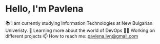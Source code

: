 # Hello, I'm Pavlena 

📚 I am currently studying Information Technologies at New Bulgarian Univeristy. </b>
🌱 Learning more about the world of DevOps</b>
👨‍💻 Working on different projects</b>
📫 How to reach me: pavlena.ivn@gmail.com

